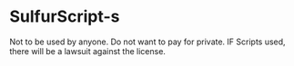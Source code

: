 # SulfurScript-s



Not to be used by anyone. Do not want to pay for private. IF Scripts used, there will be a lawsuit against the license.
